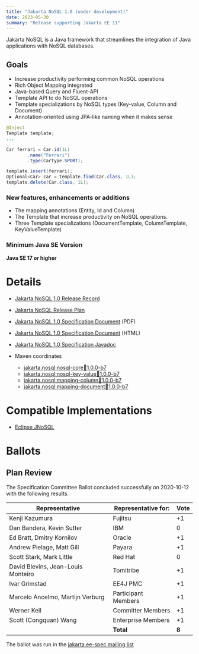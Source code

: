 ```yaml
---
title: "Jakarta NoSQL 1.0 (under development)"
date: 2023-05-30
summary: "Release supporting Jakarta EE 11"
---
```


Jakarta NoSQL is a Java framework that streamlines the integration of Java applications with NoSQL databases.


## Goals

* Increase productivity performing common NoSQL operations
* Rich Object Mapping integrated
* Java-based Query and Fluent-API
* Template API to do NoSQL operations
* Template specializations by NoSQL types (Key-value, Column and Document)
* Annotation-oriented using JPA-like naming when it makes sense

```java
@Inject
Template template;
...

Car ferrari = Car.id(1L)
        .name("Ferrari")
        .type(CarType.SPORT);

template.insert(ferrari);
Optional<Car> car = template.find(Car.class, 1L);
template.delete(Car.class, 1L);
```

### New features, enhancements or additions
<!-- List here -->
* The mapping annotations (Entity, Id and Column)
* The Template that increase productivity on NoSQL operations.
* Three Template specializations (DocumentTemplate, ColumnTemplate, KeyValueTemplate)

### Minimum Java SE Version
<!-- Specify the minimum required Java SE version for this specification -->
**Java SE 17 or higher**

# Details

* [Jakarta NoSQL 1.0 Release Record](https://projects.eclipse.org/projects/ee4j.nosql/releases/1.0)


* [Jakarta NoSQL Release Plan](https://projects.eclipse.org/projects/ee4j.nosql/governance)
* [Jakarta NoSQL 1.0 Specification Document](./nosql-1.0.0-b7.pdf) (PDF)
* [Jakarta NoSQL 1.0 Specification Document](./nosql-1.0.0-b7.html) (HTML)
* [Jakarta NoSQL 1.0 Specification Javadoc](./apidocs)
* Maven coordinates
  * [jakarta.nosql:nosql-core:jar:1.0.0-b7](https://repo1.maven.org/maven2/jakarta/nosql/nosql-core/1.0.0-b7/)
  * [jakarta.nosql:nosql-key-value:jar:1.0.0-b7](https://repo1.maven.org/maven2/jakarta/nosql/nosql-key-value/1.0.0-b7/)
  * [jakarta.nosql:mapping-column:jar:1.0.0-b7](https://repo1.maven.org/maven2/jakarta/nosql/nosql-column/1.0.0-b7/)
  * [jakarta.nosql:mapping-document:jar:1.0.0-b7](https://repo1.maven.org/maven2/jakarta/nosql/nosql-document/1.0.0-b7/)


# Compatible Implementations

* [Eclipse JNoSQL](http://www.jnosql.org/)

# Ballots

## Plan Review

The Specification Committee Ballot concluded successfully on 2020-10-12 with the following results.

| Representative                                 | Representative for: | Vote |
|------------------------------------------------|---------------------|------|
| Kenji Kazumura                                 | Fujitsu             |  +1  |
| Dan Bandera, Kevin Sutter                      | IBM                 |   0  |
| Ed Bratt, Dmitry Kornilov                      | Oracle              |  +1  |
| Andrew Pielage, Matt Gill                      | Payara              |  +1  |
| Scott Stark, Mark Little                       | Red Hat             |   0  |
| David Blevins, Jean-Louis Monteiro             | Tomitribe           |  +1  |
| Ivar Grimstad                                  | EE4J PMC            |  +1  |
| Marcelo Ancelmo, Martijn Verburg               | Participant Members |  +1  |
| Werner Keil                                    | Committer Members   |  +1  |
| Scott (Congquan) Wang                          | Enterprise Members  |  +1  |
|                                                | **Total**           | **8**|

The ballot was run in the [jakarta.ee-spec mailing list](https://www.eclipse.org/lists/jakarta.ee-spec/msg00984.html)
